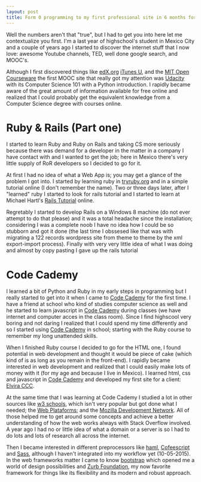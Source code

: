 ```yaml
---
layout: post
title: Form 0 programming to my first professional site in 6 months for one dollar.
---
```


Well the numbers aren't that "true", but I had to get you into here let me contextualize you first. I'm a last year of highschool's student in Mexico City and a couple of years ago I started to discover the internet stuff that I now love: awesome Youtube channels, TED, well done google search, and MOOC's.

Although I first discovered things like [edX.org](http://edx.org) [iTunes U](http://www.apple.com/education/ipad/itunes-u/), and the [MIT Open Courseware](http://ocw.mit.edu/index.htm) the first MOOC site that really got my attention was [Udacity](http://udacity.com) with its Computer Science 101 with a Python introduction. I rapidly became aware of the great amount of information available for free online and realized that I could probably get the equivalent knowledge from a Computer Science degree with courses online.

# Ruby & Rails (Part one)

I started to learn Ruby and Ruby on Rails and taking CS more seriously because there was demand for a developer in the matter in a company I have contact with and I wanted to get the job; here in Mexico there's very little supply of RoR developers so I decided to go for it.

At first I had no idea of what a Web App is; you may get a glance of the problem I got into. I started by learning ruby in [tryruby.org](http://tryruby.org) and in a simple tutorial online (I don't remember the name). Two or three days later, after I "learned" ruby I started to look for rails tutorial and I started to learn at Michael Hartl's [Rails Tutorial](http://railstutorial.org/book) online.

Regretably I started to develop Rails on a Windows 8 machine (do not ever attempt to do that please) and it was a total headache since the installation; considering I was a complete noob I have no idea how I could be so stubborn and got it done (the last time I obssesed like that was with migrating a 122 records wordpress site from theme to theme by the xml export-import process). Finally with very very little idea of what I was doing and almost by copy pasting I gave up the rails tutorial 

# Code Cademy 

I learned a bit of Python and Ruby in my early steps in programming but I really started to get into it when I came to [Code Cademy](https://codecaedemy.com) for the first time. I have a friend at school who kind of studies computer science as well and he started to learn javascript in [Code Cademy](https://codecaedemy.com) during classes (we have internet and computer acces in the class room). Since I find highscool very boring and not daring I realized that I could spend my time differently and so I started using [Code Cademy](https://codecaedemy.com) in school; starting with the Ruby course to remember my long unattended skills.

When I finished Ruby course I decided to go for the HTML one, I found potential in web development and thought it would be piece of cake (which kind of  is as long as you remain in the front-end). I rapidly became interested in web development and realized that I could easily make lots of money with it (for my age and because I live in Mexico). I  learned html, css and javascript in  [Code Cademy](https://codecaedemy.com) and developed my first site for a client: [Elvira CCC](http://elviraccc.com).

At the same time that I was learning at Code Cademy I studied a lot in other sources like [w3 schools](http://w3schools.com), which isn't very popular but got done what I needed; the [Web Plataforms](www.webplataforms.org);  and the [Mozilla Development Network](http://ocw.mit.edu/index.htm). All of those helped me to get around some concepts and achieve a better understanding of how the web works always with Stack Overflow involved. A year ago I had no or little idea of what a domain or a server is so I had to do lots and lots  of research all across the internet.

Then I became interested in different preprocessors like [haml](http://http://haml.info), [Cofeescript](http://coffeescript.org) and [Sass](http://sass-lang.org), although I haven't integrated into my workflow yet (10-05-2015). In the web frameworks matter  I came to know [bootstrap](http://getbootstrap.com) which opened me a world of design possibilities and [Zurb Foundation](http://foundation.zurb.com), my now favorite framework for things like its flexibility and its modern and robust approach.
